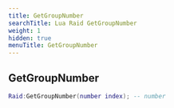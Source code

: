 ```yaml
---
title: GetGroupNumber
searchTitle: Lua Raid GetGroupNumber
weight: 1
hidden: true
menuTitle: GetGroupNumber
---
```

## GetGroupNumber
```lua
Raid:GetGroupNumber(number index); -- number
```